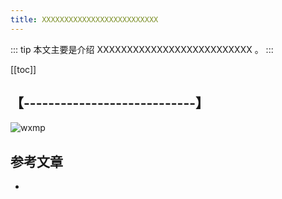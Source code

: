 ```yaml
---
title: XXXXXXXXXXXXXXXXXXXXXXXXXX
---
```


::: tip
本文主要是介绍 XXXXXXXXXXXXXXXXXXXXXXXXXX 。
:::

[[toc]]

## 【----------------------------】
<img class= "zoom-custom-imgs" :src="$withBase('/assets/img/post/dbbasic/mysqlbasic-1.png')" alt="wxmp">


## 参考文章
* 